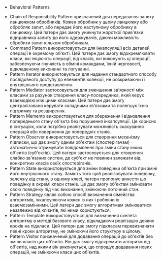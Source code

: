 - Behavioral Patterns

* Chain of Responsibility Pattern
  призначений для передавання запиту ланцюжком обробників. Кожен обробник у цьому ланцюжку або обробляє запит, або передає його наступному обробнику в ланцюжку. Цей патерн дає змогу уникнути жорсткої прив'язки відправника запиту до його одержувачів, даючи можливість обробити запит кільком обробникам.
* Command Pattern
  використовується для інкапсуляції всіх деталей операції в окремому об'єкті. Цей патерн дає змогу відокремлювати класи, які ініціюють операції, від класів, які виконують ці операції, забезпечуючи гнучкість в обміні командами, їхній черговості, відкладеному виконанні та логуванні.
* Pattern Iterator
  використовується для надання стандартного способу послідовного доступу до елементів колекції, не розкриваючи її внутрішнього представлення.
* Pattern Mediator
  застосовується для зменшення зв'язності між класами за рахунок створення класу-посередника, який керує взаємодією між цими класами. Цей патерн дає змогу централізовано керувати складними зв'язками та полегшує їхню підтримку та розширення.
* Pattern Memento
  використовується для збереження і відновлення попереднього стану об'єкта без порушення інкапсуляції. Це корисно в ситуаціях, коли потрібно реалізувати можливість скасування операцій або повернення до попередніх станів.
* Pattern Observer
  використовується для створення механізму підписки, що дає змогу одним об'єктам (спостерігачам) автоматично отримувати повідомлення про зміни стану інших об'єктів (суб'єктів). Цей патерн застосовується для створення слабко зв'язаних систем, де суб'єкт не повинен залежати від конкретних класів своїх спостерігачів.
* Pattern State
  використовується для зміни поведінки об'єкта при зміні його внутрішнього стану. Замість того щоб реалізовувати поведінку, залежну від стану, в одному класі, патерн пропонує винести цю поведінку в окремі класи станів. Це дає змогу об'єктам змінювати свою поведінку під час виконання, змінюючи поточний стан.
* Pattern Strategy
  являє собою спосіб визначення сімейства алгоритмів, інкапсулюючи кожен із них і роблячи їх взаємозамінними. Цей патерн дає змогу алгоритмам змінюватися незалежно від клієнтів, які ними користуються.
* Pattern Template
  використовується для визначення скелета алгоритму в методі базового класу, відкладаючи реалізацію деяких кроків на підкласи. Цей патерн дає змогу підкласам перевизначати певні кроки алгоритму, не змінюючи його структуру в цілому.
* Pattern Visitor
  призначений для додавання операцій до об'єктів без зміни класів цих об'єктів. Він дає змогу відокремити алгоритм від об'єктів, над якими він виконується, що спрощує додавання нових операцій, не змінюючи класи цих об'єктів.
